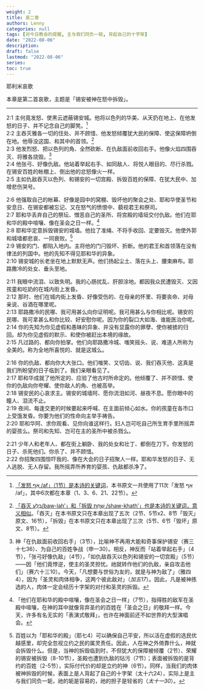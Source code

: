 ```yaml
---
weight: 2
title: 哀二章
authors: Lenny
categories: null
tags: [对今日教会的提醒, 主与我们同负一轭, 背起自己的十字架]
date: "2022-08-06"
description: 
draft: false
lastmod: "2022-08-06"
series:
toc: true
---
```

耶利米哀歌  

本章是第二首哀歌，主题是「锡安被神在怒中拆毁」。

<!--more-->
---

2:1 主何竟发怒、使黑云遮蔽锡安城。他将以色列的华美、从天扔在地上、在他发怒的日子、并不记念自己的脚凳。[^1]  
2:2 主吞灭雅各一切的住处、并不顾惜、他发怒倾覆犹大民的保障、使这保障坍倒在地。他辱没这国、和其中的首领。[^2]  
2:3 他发烈怒、把以色列的角、全然砍断、在仇敌面前收回右手。他像火焰四围吞灭、将雅各烧毁。[^3]  
2:4 他张弓、好像仇敌。他站着举起右手、如同敌人、将悦人眼目的、尽行杀戮。在锡安百姓的帐棚上、倒出他的忿怒像火一样。  
2:5 主如仇敌吞灭以色列、和锡安的一切宫殿、拆毁百姓的保障、在犹大民中、加增悲伤哭号。  

2:6 他强取自己的帐幕、好像是园中的窝棚、毁坏他的聚会之处、耶和华使圣节和安息日、在锡安都被忘记、又在怒气的愤恨中、藐视君王和祭司。  
2:7 耶和华丢弃自己的祭坛、憎恶自己的圣所、将宫殿的墙垣交付仇敌。他们在耶和华的殿中喧嚷、像在圣会之日一样。[^4]  
2:8 耶和华定意拆毁锡安的城墙。他拉了准绳、不将手收回、定要毁灭。他使外郭和城墙都悲哀、一同衰败。[^5]  
2:9 锡安的门、都陷入地内。主将他的门闩毁坏、折断。他的君王和首领落在没有律法的列国中。他的先知不得见耶和华的异象。  
2:10 锡安城的长老坐在地上默默无声。他们扬起尘土、落在头上、腰束麻布。耶路撒冷的处女、垂头至地。  

2:11 我眼中流泪、以致失明。我的心肠扰乱、肝胆涂地。都因我众民遭毁灭、又因孩童和吃奶的在城内街上发昏。  
2:12 那时、他们在城内街上发昏、好像受伤的、在母亲的怀里、将要丧命、对母亲说、谷酒在哪里呢。  
2:13 耶路撒冷的民哪、我可用甚么向你证明呢。我可用甚么与你相比呢。锡安的民哪、我可拿甚么和你比较、好安慰你呢。因为你的裂口大如海、谁能医治你呢。  
2:14 你的先知为你见虚假和愚昧的异象、并没有显露你的罪孽、使你被掳的归回。却为你见虚假的默示、和使你被赶出本境的缘故。  
2:15 凡过路的、都向你拍掌。他们向耶路撒冷城、嗤笑摇头、说、难道人所称为全美的。称为全地所喜悦的、就是这城么。  

2:16 你的仇敌、都向你大大张口。他们嗤笑、又切齿、说、我们吞灭他、这真是我们所盼望的日子临到了。我们亲眼看见了。  
2:17 耶和华成就了他所定的、应验了他古时所命定的。他倾覆了、并不顾惜、使你的仇敌向你夸耀、使你敌人的角、也被高举。  
2:18 锡安民的心哀求主。锡安的城墙阿、愿你流泪如河、昼夜不息。愿你眼中的瞳人、泪流不止。  
2:19 夜间、每逢交更的时候要起来呼喊、在主面前倾心如水。你的孩童在各市口上受饿发昏。你要为他们的性命向主举手祷告。  
2:20 耶和华阿、求你观看、见你向谁这样行。妇人岂可吃自己所生育手里所摇弄的婴孩么。祭司和先知、岂可在主的圣所中被杀戮么。  

2:21 少年人和老年人、都在街上躺卧、我的处女和壮丁、都倒在刀下。你发怒的日子、杀死他们。你杀了、并不顾惜。  
2:22 你招聚四围惊吓我的、像在大会的日子招聚人一样。耶和华发怒的日子、无人逃脱、无人存留。我所摇弄所养育的婴孩、仇敌都杀净了。  

[^1]: <u>「发怒 אַף /af」（1节）是本诗的关键词</u>，本书原文一共使用了11次「发怒 אַף /af」，其中6次都在本章（1、3、6、21、22节）。  
[^2]: <u>「吞灭 בָּלַע/baw-lah’」和「拆毁 שָׁחַת /shaw-khath’」也是本诗的关键词，意义相似</u>。「吞灭」在本书原文只在本章出现了五次（2节、5节x2、8节「毁灭」原文、16节），「拆毁」在本书原文只在本章出现了三次（5节、6节「毁坏」原文、8节）。  
[^3]: 神「在仇敌面前收回右手」（3节），比喻神不再用大能和奇事保护锡安（赛三十七36）、为自己的百姓争战（申一30）。相反，神反而「站着举起右手」（4节），「张弓好像仇敌」（4节），「如仇敌吞灭以色列和锡安的一切宫殿」（5节）——因「他们竟悖逆，使主的圣灵担忧。祂就转作他们的仇敌，亲自攻击他们」（赛六十三10）。今天，「凡想要与世俗为友的，就是与神为敌了」（雅四4），因为「圣灵和肉体相争，这两个彼此敌对」（<cite class="bibleref" title="Galatians 5:14-20" >加五17</cite>）。因此，凡是被神拣选的人，肉体一定会经历十字架的对付和圣灵的拆毁。  
[^4]: 「他们在耶和华的殿中喧嚷，像在圣会之日一样」（7节），指得胜的敌军在圣殿中喧嚷，在神的耳中就像背弃圣约的百姓在「圣会之日」的敬拜一样。今天，许多有名无实的「表演式敬拜」，也许在神面前还不如世界的大型演唱会。
[^5]: 百姓以为「耶和华的殿」（耶七4）可以确保自己平安，所以活在虚假的选民优越感里，却完全忽视立约之民的属灵责任。因此，人在神之外倚靠什么，神就会拆毁什么。但是，当神的拆毁临到时，不但犹大的保障被倾覆（2节）、荣耀的锡安被拆毁（8-10节），圣殿也遭到仇敌的玷污（7节）；表面被拆毁的是背约的百姓（2-5节），实际付代价的却是立约的神（6节）。同样，当我们的肉体被神拆毁的时候，表面上是人背起了自己的十字架（太十六24），实际上是主与我们同负一轭，祂的轭是容易的，祂的担子是轻省的（<cite class="bibleref" title="Matthew 11:30" >太十一30</cite>）。




<script>
	var refTagger = {
		settings: {
			bibleVersion: "hlybblsmpshndtn" /*'KJV'*/
		}
	}; 

	(function(d, t) {
		var n=d.querySelector('[nonce]');
		refTagger.settings.nonce = n && (n.nonce||n.getAttribute('nonce'));
		var g = d.createElement(t), s = d.getElementsByTagName(t)[0];
		g.src = 'https://api.reftagger.com/v2/RefTagger.js';
		g.nonce = refTagger.settings.nonce;
		s.parentNode.insertBefore(g, s);
	}(document, 'script'));
</script>